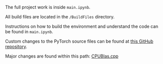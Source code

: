 The full project work is inside `main.ipynb`.

All build files are located in the `/BuildFiles` directory.

Instructions on how to build the environment and understand the code can be found in `main.ipynb`.

Custom changes to the PyTorch source files can be found at [this GitHub repository](https://github.com/jacobfortinmtl/pytorch).

Major changes are found within this path: [CPUBlas.cpp](https://github.com/jacobfortinmtl/pytorch/blob/main/aten/src/ATen/native/CPUBlas.cpp)
